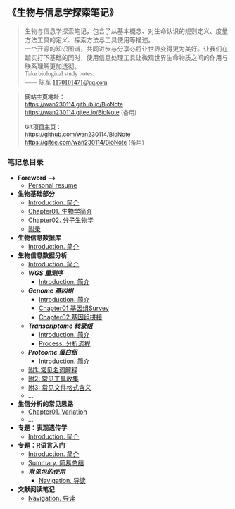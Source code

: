 <font face="楷体">

<h2>《生物与信息学探索笔记》</h2>

> 生物与信息学探索笔记，包含了从基本概念、对生命认识的规则定义、度量方法工具的定义、探索方法与工具使用等描述。  
> 一个开源的知识图谱，共同进步与分享必将让世界变得更为美好。让我们在踏实打下基础的同时，使用信息处理工具让微观世界生命物质之间的作用与联系理解更加透彻。  
> Take biological study notes.  
> —— 陈军 1170101471@qq.com 

</font>  

> <font font="等线" size="2">**网站主页地址：**   
> https://wan230114.github.io/BioNote  
> https://wan230114.gitee.io/BioNote   (备用)  
>
> **Git项目主页：**   
> https://github.com/wan230114/BioNote  
> https://gitee.com/wan230114/BioNote  (备用)
> 
<!-- > **快速开始：**  
> [>> BioNote使用方法](/docs/Usage.md) -->

</font>

<h3> 笔记总目录 </h3>

<!-- menu -->
* **Foreword -->**
    <!-- * [Introduction 前言](/docs/Introduction.md) -->
    * [Personal resume](/docs/Interview/me.md)
* **生物基础部分**
    <!-- menu_base -->
    * [Introduction. 简介](/docs/00.BioBase/Introduction.md)
    * [Chapter01. 生物学简介](/docs/00.BioBase/Chapter01.Bio.md)
    * [Chapter02. 分子生物学](/docs/00.BioBase/Chapter02.Molecular_Biology.md)
    * [附录](/docs/00.BioBase/ChapterN_Appendix.md)
    <!-- menu_base -->
* **生物信息数据库**
    * [Introduction. 简介](/docs/database.md)
* **生物信息数据分析**
    * [Introduction. 简介](/docs/01.BioInformation/Introduction.md)
    * ***WGS 重测序***
      * [Introduction. 简介](/docs/01.BioInformation/01WGS/Introduction.md)
    * ***Genome 基因组***
      * [Introduction. 简介](/docs/01.BioInformation/02Genome/Introduction.md)
      * [Chapter01 基因组Survey](/docs/01.BioInformation/02Genome/Genome01.Survey.md)
      * [Chapter02 基因组拼接](/docs/01.BioInformation/02Genome/Genome02.Assembly.md)
    * ***Transcriptome 转录组***
      * [Introduction. 简介](/docs/01.BioInformation/03Transcriptome/Introduction.md)
      * [Process. 分析流程](/docs/01.BioInformation/03Transcriptome/process.md)
    * ***Proteome 蛋白组***
      * [Introduction. 简介](/docs/01.BioInformation/04Proteome/Introduction.md)
    * [附1: 常见名词解释](/docs/01.BioInformation/ChapterN_Appendix01_Glossary.md)
    * [附2: 常见工具收集](/docs/01.BioInformation/ChapterN_Appendix02_Tools.md)
    * [附3: 常见文件格式含义](/docs/01.BioInformation/ChapterN_Appendix03_File_meaning.md)
    * *...*
* **生信分析的常见思路**
    * [Chapter01. Variation](/docs/01.BioInformation/Process/Chapter01.Variation.md)
    * *...*
* **专题：表观遗传学**
    * [Introduction. 简介](/docs/Theme_Epigenetics/Introduction.md)
* **专题：R语言入门**
    * [Introduction. 简介](/docs/Appendix01_R_base/Chapter01.Introduction.md)
    * [Summary. 简易总结](/docs/Appendix01_R_base/r-base.md)
    * ***常见包的使用***
      * [Navigation. 导读](/docs/Appendix01_R_base/pacages/Introduction.md)
* **文献阅读笔记**
    * [Navigation. 导读](/docs/Appendix_PaperNote/Introduction.md)

<!-- * **附 录** -->
<!-- menu -->

